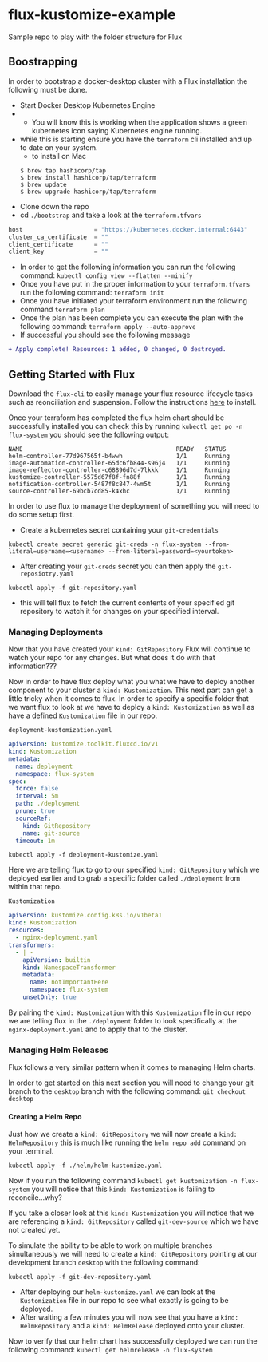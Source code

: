 # flux-kustomize-example
Sample repo to play with the folder structure for Flux


## Boostrapping
In order to bootstrap a docker-desktop cluster with a Flux installation the following must be done. 
- Start Docker Desktop Kubernetes Engine
- - You will know this is working when the application shows a green kubernetes icon saying Kubernetes engine running.
- while this is starting ensure you have the `terraform` cli installed and up to date on your system. 
    - to install on Mac
    ```shell 
    $ brew tap hashicorp/tap
    $ brew install hashicorp/tap/terraform
    $ brew update
    $ brew upgrade hashicorp/tap/terraform
    ```
- Clone down the repo
- cd `./bootstrap` and take a look at the `terraform.tfvars`
```java
host                    = "https://kubernetes.docker.internal:6443"
cluster_ca_certificate  = ""
client_certificate      = ""
client_key              = ""
```
- In order to get the following information you can run the following command: `kubectl config view --flatten --minify`
- Once you have put in the proper information to your `terraform.tfvars` run the following command: `terraform init` 
- Once  you have initiated your terraform environment run the following command `terraform plan`
- Once the plan has been complete you can execute the plan with the following command: `terraform apply --auto-approve`
- If successful you should see the following message
```diff
+ Apply complete! Resources: 1 added, 0 changed, 0 destroyed.
``` 

## Getting Started with Flux
Download the `flux-cli` to easily manage your flux resource lifecycle tasks such as reonciliation and suspension. Follow the instructions [here](https://fluxcd.io/flux/cmd/#install-using-package-management) to install.

Once your terraform has completed the flux helm chart should be successfully installed you can check this by running `kubectl get po -n flux-system` you should see the following output: 
```shell
NAME                                           READY   STATUS    
helm-controller-77d967565f-b4wwh               1/1     Running   
image-automation-controller-65dc6fb844-s96j4   1/1     Running   
image-reflector-controller-c68896d7d-7lkkk     1/1     Running   
kustomize-controller-5575d67f8f-fn88f          1/1     Running   
notification-controller-5487f8c847-4wm5t       1/1     Running   
source-controller-69bcb7cd85-k4xhc             1/1     Running   
```
In order to use flux to manage the deployment of something you will need to do some setup first.

- Create a kubernetes secret containing your `git-credentials`
```shell
kubectl create secret generic git-creds -n flux-system --from-literal=username=<username> --from-literal=password=<yourtoken>
```
- After creating your `git-creds` secret you can then apply the `git-reposiotry.yaml`
```shell
kubectl apply -f git-repository.yaml
```
  - this will tell flux to fetch the current contents of your specified git repository to watch it for changes on your specified interval.

### Managing Deployments
Now that you have created your `kind: GitRepository` Flux will continue to watch your repo for any changes. But what does it do with that information???

Now in order to have flux deploy what you what we have to deploy another component to your cluster a `kind: Kustomization`. This next part can get a little tricky when it comes to flux. In order to specify a specific folder that we want flux to look at we have to deploy a `kind: Kustomization` as well as have a defined `Kustomization` file in our repo. 


`deployment-kustomization.yaml`
```Yaml
apiVersion: kustomize.toolkit.fluxcd.io/v1
kind: Kustomization
metadata:
  name: deployment
  namespace: flux-system
spec:
  force: false
  interval: 5m
  path: ./deployment
  prune: true
  sourceRef:
    kind: GitRepository
    name: git-source
  timeout: 1m
```
`kubectl apply -f deployment-kustomize.yaml`

Here we are telling flux to go to our specified `kind: GitRepository` which we deployed earlier and to grab a specific folder called `./deployment` from within that repo.

`Kustomization`
```Yaml
apiVersion: kustomize.config.k8s.io/v1beta1
kind: Kustomization
resources:
  - nginx-deployment.yaml
transformers:
  - | - 
    apiVersion: builtin
    kind: NamespaceTransformer
    metadata:
      name: notImportantHere
      namespace: flux-system
    unsetOnly: true
```
By pairing the `kind: Kustomization` with this `Kustomization` file in our repo we are telling flux in the `./deployment` folder to look specifically at the `nginx-deployment.yaml` and to apply that to the cluster.

### Managing Helm Releases
Flux follows a very similar pattern when it comes to managing Helm charts.

In order to get started on this next section you will need to change your git branch to the `desktop` branch with the following command: `git checkout desktop`

#### Creating a Helm Repo
Just how we create a `kind: GitRepository` we will now create a `kind: HelmRepository` this is much like running the `helm repo add` command on your terminal. 
```shell
kubectl apply -f ./helm/helm-kustomize.yaml
```
Now if you run the following command `kubectl get kustomization -n flux-system` you will notice that this `kind: Kustomization` is failing to reconcile...why?

If you take a closer look at this `kind: Kustomization` you will notice that we are referencing a `kind: GitRepository` called `git-dev-source` which we have not created yet.

To simulate the ability to be able to work on multiple branches simultaneously we will need to create a `kind: GitRepository` pointing at our development branch `desktop` with the following command:
```shell
kubectl apply -f git-dev-repository.yaml
```

- After deploying our `helm-kustomize.yaml` we can look at the  `Kustomization` file in our repo to see what exactly is going to be deployed. 
- After waiting a few minutes you will now see that you have a `kind: HelmRepository` and a `kind: HelmRelease` deployed onto your cluster.

Now to verify that our helm chart has successfully deployed we can run the following command: `kubectl get helmrelease -n flux-system`
